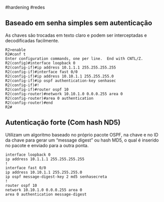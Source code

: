 #hardening #redes 

## Baseado em senha simples sem autenticação
As chaves são trocadas em texto claro e podem ser interceptadas e decodificadas facilmente.

```ios
R2>enable
R2#conf t
Enter configuration commands, one per line.  End with CNTL/Z.
R2(config)#interface loopback 0
R2(config-if)#ip address 10.1.1.1 255.255.255.255
R2(config-if)#interface fast 0/0
R2(config-if)#ip address 10.10.1.1 255.255.255.0
R2(config-if)#ip ospf authentication-key senhasec
R2(config-if)#!
R2(config-if)#router ospf 10
R2(config-router)#network 10.10.1.0 0.0.0.255 area 0
R2(config-router)#area 0 authentication
R2(config-router)#end
R2#
```


## Autenticação forte (Com hash ND5)
Utilizam um algoritmo baseado no próprio pacote OSPF, na chave e no ID da chave para gerar um “message digest” ou hash MD5, o qual é inserido no pacote e enviado para a outra ponta.

```ios
interface loopback 0
ip address 10.1.1.1 255.255.255.255
!
interface fast 0/0
ip address 10.10.1.1 255.255.255.0
ip ospf message-digest-key 2 md5 senhasecreta
!
router ospf 10
network 10.10.1.0 0.0.0.255 area 0
area 0 authentication message-digest
```